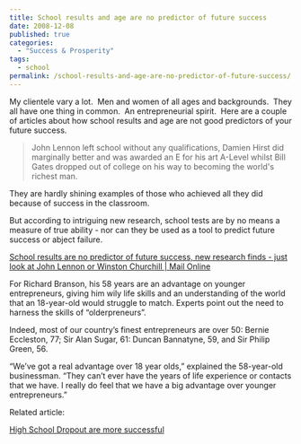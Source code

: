 ```yaml
---
title: School results and age are no predictor of future success
date: 2008-12-08
published: true
categories:
  - "Success & Prosperity"
tags:
  - school
permalink: /school-results-and-age-are-no-predictor-of-future-success/
---
```

My clientele vary a lot.  Men and women of all ages and backgrounds.  They all have one thing in common.  An entrepreneurial spirit.  Here are a couple of articles about how school results and age are not good predictors of your future success.
>John Lennon left school without any qualifications, Damien Hirst did marginally better and was awarded an E for his art A-Level whilst Bill Gates dropped out of college on his way to becoming the world's richest man.

They are hardly shining examples of those who achieved all they did because of success in the classroom.

But according to intriguing new research, school tests are by no means a measure of true ability - nor can they be used as a tool to predict future success or abject failure.

[School results are no predictor of future success, new research finds - just look at John Lennon or Winston Churchill | Mail Online](http://www.dailymail.co.uk/news/article-1092684/School-results-predictor-future-success-new-research-finds--just-look-John-Lennon-Winston-Churchill-Sir-Richard.html)

For Richard Branson, his 58 years are an advantage on younger entrepreneurs, giving him wily life skills and an understanding of the world that an 18-year-old would struggle to match. Experts point out the need to harness the skills of “olderpreneurs”.

Indeed, most of our country’s finest entrepreneurs are over 50: Bernie Eccleston, 77; Sir Alan Sugar, 61: Duncan Bannatyne, 59, and Sir Philip Green, 56.

“We’ve got a real advantage over 18 year olds,” explained the 58-year-old businessman. “They can’t ever have the years of life experience or contacts that we have. I really do feel that we have a big advantage over younger entrepreneurs.”

Related article:

[High School Dropout are more successful](/high-school-dropouts-are-more-successful/)
